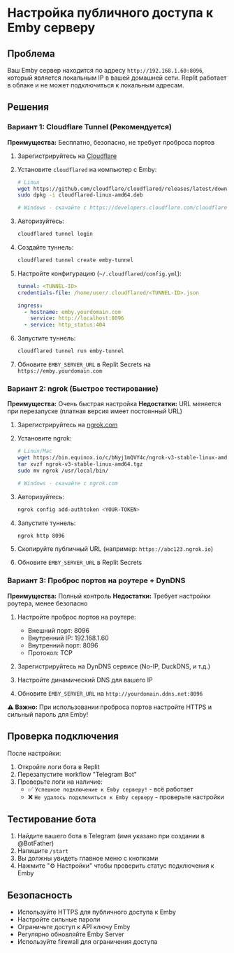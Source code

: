 # Настройка публичного доступа к Emby серверу

## Проблема

Ваш Emby сервер находится по адресу `http://192.168.1.60:8096`, который является локальным IP в вашей домашней сети. Replit работает в облаке и не может подключиться к локальным адресам.

## Решения

### Вариант 1: Cloudflare Tunnel (Рекомендуется)

**Преимущества:** Бесплатно, безопасно, не требует проброса портов

1. Зарегистрируйтесь на [Cloudflare](https://www.cloudflare.com/)
2. Установите `cloudflared` на компьютер с Emby:
   ```bash
   # Linux
   wget https://github.com/cloudflare/cloudflared/releases/latest/download/cloudflared-linux-amd64.deb
   sudo dpkg -i cloudflared-linux-amd64.deb
   
   # Windows - скачайте с https://developers.cloudflare.com/cloudflare-one/connections/connect-apps/install-and-setup/installation/
   ```

3. Авторизуйтесь:
   ```bash
   cloudflared tunnel login
   ```

4. Создайте туннель:
   ```bash
   cloudflared tunnel create emby-tunnel
   ```

5. Настройте конфигурацию (`~/.cloudflared/config.yml`):
   ```yaml
   tunnel: <TUNNEL-ID>
   credentials-file: /home/user/.cloudflared/<TUNNEL-ID>.json
   
   ingress:
     - hostname: emby.yourdomain.com
       service: http://localhost:8096
     - service: http_status:404
   ```

6. Запустите туннель:
   ```bash
   cloudflared tunnel run emby-tunnel
   ```

7. Обновите `EMBY_SERVER_URL` в Replit Secrets на `https://emby.yourdomain.com`

### Вариант 2: ngrok (Быстрое тестирование)

**Преимущества:** Очень быстрая настройка
**Недостатки:** URL меняется при перезапуске (платная версия имеет постоянный URL)

1. Зарегистрируйтесь на [ngrok.com](https://ngrok.com/)
2. Установите ngrok:
   ```bash
   # Linux/Mac
   wget https://bin.equinox.io/c/bNyj1mQVY4c/ngrok-v3-stable-linux-amd64.tgz
   tar xvzf ngrok-v3-stable-linux-amd64.tgz
   sudo mv ngrok /usr/local/bin/
   
   # Windows - скачайте с ngrok.com
   ```

3. Авторизуйтесь:
   ```bash
   ngrok config add-authtoken <YOUR-TOKEN>
   ```

4. Запустите туннель:
   ```bash
   ngrok http 8096
   ```

5. Скопируйте публичный URL (например: `https://abc123.ngrok.io`)
6. Обновите `EMBY_SERVER_URL` в Replit Secrets

### Вариант 3: Проброс портов на роутере + DynDNS

**Преимущества:** Полный контроль
**Недостатки:** Требует настройки роутера, менее безопасно

1. Настройте проброс портов на роутере:
   - Внешний порт: 8096
   - Внутренний IP: 192.168.1.60
   - Внутренний порт: 8096
   - Протокол: TCP

2. Зарегистрируйтесь на DynDNS сервисе (No-IP, DuckDNS, и т.д.)
3. Настройте динамический DNS для вашего IP
4. Обновите `EMBY_SERVER_URL` на `http://yourdomain.ddns.net:8096`

**⚠️ Важно:** При использовании проброса портов настройте HTTPS и сильный пароль для Emby!

## Проверка подключения

После настройки:

1. Откройте логи бота в Replit
2. Перезапустите workflow "Telegram Bot"
3. Проверьте логи на наличие:
   - ✅ `Успешное подключение к Emby серверу!` - всё работает
   - ❌ `Не удалось подключиться к Emby серверу` - проверьте настройки

## Тестирование бота

1. Найдите вашего бота в Telegram (имя указано при создании в @BotFather)
2. Напишите `/start`
3. Вы должны увидеть главное меню с кнопками
4. Нажмите "⚙️ Настройки" чтобы проверить статус подключения к Emby

## Безопасность

- Используйте HTTPS для публичного доступа к Emby
- Настройте сильные пароли
- Ограничьте доступ к API ключу Emby
- Регулярно обновляйте Emby Server
- Используйте firewall для ограничения доступа
